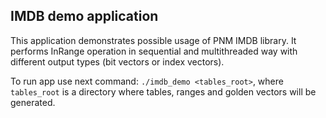 ## IMDB demo application

This application demonstrates possible usage of PNM IMDB library. It performs InRange operation in sequential and multithreaded way with different output types (bit vectors or index vectors).

To run app use next command: `./imdb_demo <tables_root>`, where `tables_root` is a directory where tables, ranges and golden vectors will be generated.
